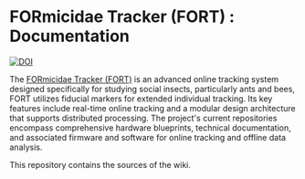 # FORmicidae Tracker (FORT) : Documentation

[![DOI](https://zenodo.org/badge/196017301.svg)](https://zenodo.org/doi/10.5281/zenodo.10018585)


The [FORmicidae Tracker (FORT)](https://formicidae-tracker.github.io) is an advanced online tracking system designed 
specifically for studying social insects, particularly ants and bees, FORT utilizes fiducial markers for extended 
individual tracking. Its key features include real-time online tracking and a modular design architecture that 
supports distributed processing. The project's current repositories encompass comprehensive hardware blueprints, technical
documentation, and associated firmware and software for online tracking and offline data analysis.

This repository contains the sources of the wiki.

